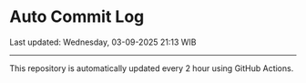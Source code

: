 # Auto Commit Log

Last updated: Wednesday, 03-09-2025 21:13 WIB

---

This repository is automatically updated every 2 hour using GitHub Actions.
